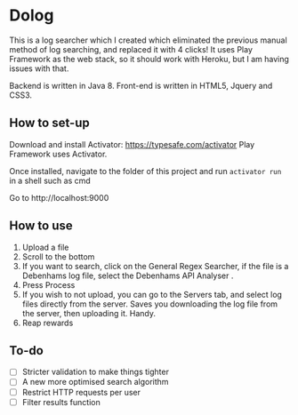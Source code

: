 # Dolog

This is a log searcher which I created which eliminated the previous manual method of log
 searching, and replaced it with 4 clicks!
It uses Play Framework as the web stack, so it should work with Heroku, but I am having issues with that.

Backend is written in Java 8.
Front-end is written in HTML5, Jquery and CSS3.

## How to set-up

Download and install Activator: https://typesafe.com/activator
Play Framework uses Activator.

Once installed, navigate to the folder of this project and run
`activator run` in a shell such as cmd

Go to http://localhost:9000

## How to use

1. Upload a file
2. Scroll to the bottom
3. If you want to search, click on the General Regex Searcher, if the file is a Debenhams log file, select the Debenhams API Analyser .
4. Press Process
5. If you wish to not upload, you can go to the Servers tab, and select log files directly from the server. Saves you downloading the log file from the server, then uploading it. Handy.
6. Reap rewards

## To-do
- [ ] Stricter validation to make things tighter
- [ ] A new more optimised search algorithm
- [ ] Restrict HTTP requests per user
- [ ] Filter results function